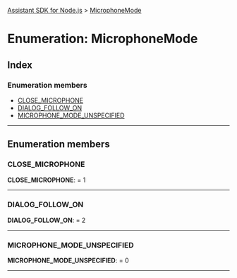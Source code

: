 [Assistant SDK for Node.js](../README.md) > [MicrophoneMode](../enums/microphonemode.md)

# Enumeration: MicrophoneMode

## Index

### Enumeration members

* [CLOSE_MICROPHONE](microphonemode.md#close_microphone)
* [DIALOG_FOLLOW_ON](microphonemode.md#dialog_follow_on)
* [MICROPHONE_MODE_UNSPECIFIED](microphonemode.md#microphone_mode_unspecified)

---

## Enumeration members

<a id="close_microphone"></a>

###  CLOSE_MICROPHONE

**CLOSE_MICROPHONE**:  = 1

___
<a id="dialog_follow_on"></a>

###  DIALOG_FOLLOW_ON

**DIALOG_FOLLOW_ON**:  = 2

___
<a id="microphone_mode_unspecified"></a>

###  MICROPHONE_MODE_UNSPECIFIED

**MICROPHONE_MODE_UNSPECIFIED**:  = 0

___

